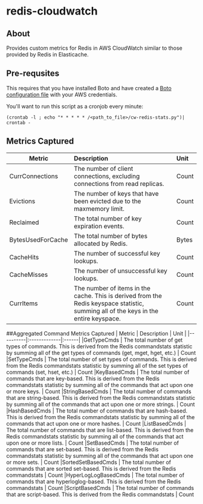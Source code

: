 redis-cloudwatch
================

## About
Provides custom metrics for Redis in AWS CloudWatch similar to those provided by Redis in Elasticache.
## Pre-requsites
This requires that you have installed Boto and have created a [Boto configuration file](http://docs.pythonboto.org/en/latest/boto_config_tut.html) with your AWS credentials.

You'll want to run this script as a cronjob every minute:

    (crontab -l ; echo "* * * * * /<path_to_file>/cw-redis-stats.py")| crontab -
## Metrics Captured
| Metric   |  Description | Unit |
|----------|:-------------|:------|
|CurrConnections | The number of client connections, excluding connections from read replicas. | Count
|Evictions | The number of keys that have been evicted due to the maxmemory limit. | Count
|Reclaimed | The total number of key expiration events. | Count
|BytesUsedForCache | The total number of bytes allocated by Redis. | Bytes
|CacheHits | The number of successful key lookups. | Count
|CacheMisses | The number of unsuccessful key lookups. | Count
|CurrItems | The number of items in the cache. This is derived from the Redis keyspace statistic, summing all of the keys in the entire keyspace. | Count
##Aggregated Command Metrics Captured
| Metric   |  Description | Unit |
|----------|:-------------|:------|
|GetTypeCmds | The total number of get types of commands. This is derived from the Redis commandstats statistic by summing all of the get types of commands (get, mget, hget, etc.) | Count
|SetTypeCmds | The total number of set types of commands. This is derived from the Redis commandstats statistic by summing all of the set types of commands (set, hset, etc.) | Count
|KeyBasedCmds | The total number of commands that are key-based. This is derived from the Redis commandstats statistic by summing all of the commands that act upon one or more keys. | Count
|StringBasedCmds | The total number of commands that are string-based. This is derived from the Redis commandstats statistic by summing all of the commands that act upon one or more strings. | Count
|HashBasedCmds | The total number of commands that are hash-based. This is derived from the Redis commandstats statistic by summing all of the commands that act upon one or more hashes. | Count
|ListBasedCmds | The total number of commands that are list-based. This is derived from the Redis commandstats statistic by summing all of the commands that act upon one or more lists. | Count
|SetBasedCmds | The total number of commands that are set-based. This is derived from the Redis commandstats statistic by summing all of the commands that act upon one or more sets. | Count
|SortedSetBasedCmds | The total number of commands that are sorted set-based. This is derived from the Redis commandstats | Count
|HyperLogLogBasedCmds | The total number of commands that are hyperloglog-based. This is derived from the Redis commandstats | Count 
|ScriptBasedCmds | The total number of commands that are script-based. This is derived from the Redis commandstats | Count

